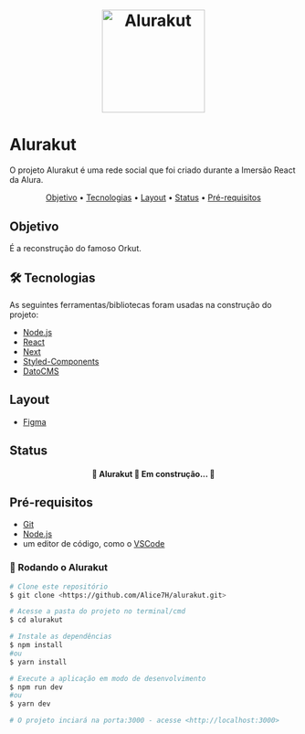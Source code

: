 <h1 align="center">
  <img alt="Alurakut" title="#Alurakut" src="http://alurakut.vercel.app//logo.svg" alt="Alurakut logo" width="180px">
</h1>

# Alurakut
O projeto Alurakut é uma rede social que foi criado durante a Imersão React da Alura.

<p align="center">
 <a href="#objetivo">Objetivo</a> • 
 <a href="#tecnologias">Tecnologias</a> • 
 <a href="#layout">Layout</a> • 
 <a href="#status">Status</a> •
 <a href="#pré-requisitos">Pré-requisitos</a>
</p>

## Objetivo 
É a reconstrução do famoso Orkut.

## 🛠 Tecnologias
As seguintes ferramentas/bibliotecas foram usadas na construção do projeto:

- [Node.js](https://nodejs.org/en/)
- [React](https://pt-br.reactjs.org/)
- [Next](https://nextjs.org/)
- [Styled-Components](https://styled-components.com/)
- [DatoCMS](https://www.datocms.com)

## Layout 
- [Figma](https://www.figma.com/file/K68ZzQKDgtINkSrjI4H4vA/Alurakut?node-id=58%3A0)

## Status
<h4 align="center"> 
	🚧  Alurakut 🚀 Em construção...  🚧
</h4>

## Pré-requisitos

- [Git](https://git-scm.com)
- [Node.js](https://nodejs.org/en/) 
- um editor de código, como o [VSCode](https://code.visualstudio.com/)

### 🎲 Rodando o Alurakut
```bash
# Clone este repositório
$ git clone <https://github.com/Alice7H/alurakut.git>

# Acesse a pasta do projeto no terminal/cmd
$ cd alurakut

# Instale as dependências
$ npm install
#ou
$ yarn install

# Execute a aplicação em modo de desenvolvimento
$ npm run dev
#ou
$ yarn dev

# O projeto inciará na porta:3000 - acesse <http://localhost:3000>
```